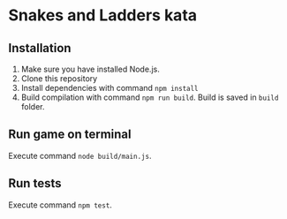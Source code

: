 # Snakes and Ladders kata

## Installation

1. Make sure you have installed Node.js.
2. Clone this repository
3. Install dependencies with command `npm install`
4. Build compilation with command `npm run build`. Build is saved in `build` folder.

## Run game on terminal

Execute command `node build/main.js`.

## Run tests

Execute command `npm test`.
